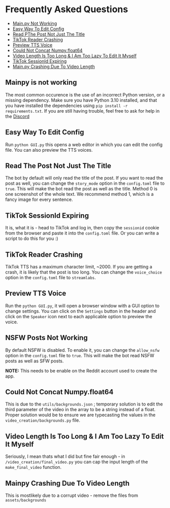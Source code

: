 # Frequently Asked Questions

- [Main.py Not Working](#Main.py-is-not-working)
- [Easy Way To Edit Config](#easy-way-to-edit-config)
- [Read PThe Post Not Just The Title](#some-of-my-markdown-elements-arent-highlighted)
- [TikTok Reader Crashing](#tiktok-reader-crashing)
- [Preview TTS Voice](#preview-tts-voice)
- [Could Not Concat Numpy.float64](#could-not-concat-numpyfloat64)
- [Video Length Is Too Long & I Am Too Lazy To Edit It Myself](#video-length-is-too-long--i-am-too-lazy-to-edit-it-myself)
- [TikTok SessionId Expiring](#tiktok-sessionid-expiring)
- [Main.py Crashing Due To Video Length](#mainpy-crashing-due-to-video-length)

## Mainpy is not working

The most common occurence is the use of an incorrect Python version, or a missing dependency. Make sure you have Python 3.10 installed, and that you have installed the dependencies using `pip install -r requirements.txt`. If you are still having trouble, feel free to ask for help in the [Discord](https://discord.gg/QaTx2ZDqea)

## Easy Way To Edit Config

Run `python GUI.py` this opens a web editor in which you can edit the config file. You can also preview the TTS voices.

## Read The Post Not Just The Title

The bot by default will only read the title of the post. If you want to read the post as well, you can change the `story_mode` option in the `config.toml` file to `true`. This will make the bot read the post as well as the title. Method 0 is one screenshot of the whole text. We recommend method 1, which is a fancy image for every sentence.

## TikTok SessionId Expiring

It is, what it is - head to TikTok and log in, then copy the `sessionid` cookie from the browser and paste it into the `config.toml` file. Or you can write a script to do this for you :)

## TikTok Reader Crashing

TikTok TTS has a maximum character limit, ~2000. If you are getting a crash, it is likely that the post is too long. You can change the `voice_choice` option in the `config.toml` file to `streamlabs`.

## Preview TTS Voice

Run the `python GUI.py`, it will open a browser window with a GUI option to change settings. You can click on the `Settings` button in the header and click on the `Speaker` icon next to each applicable option to preview the voice.

## NSFW Posts Not Working

By default NSFW is disabled. To enable it, you can change the `allow_nsfw` option in the `config.toml` file to `true`. This will make the bot read NSFW posts as well as SFW posts. 

**NOTE:** This needs to be enable on the Reddit account used to create the app.

## Could Not Concat Numpy.float64

This is due to the `utils/backgrounds.json` ; temporary solution is to edit the third parameter of the video in the array to be a string instead of a float. Proper solution would be to ensure we are typecasting the values in the `video_creation/backgrounds.py` file.

## Video Length Is Too Long & I Am Too Lazy To Edit It Myself

Seriously, I mean thats what I did but fine fair enough - in `/video_creation/final_video.py` you can cap the input length of the `make_final_video` function.

## Mainpy Crashing Due To Video Length

This is mostlikely due to a corrupt video - remove the files from `assets/backgrounds`
